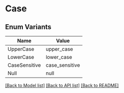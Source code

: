 # Case

## Enum Variants

| Name | Value |
|---- | -----|
| UpperCase | upper_case |
| LowerCase | lower_case |
| CaseSensitive | case_sensitive |
| Null | null |


[[Back to Model list]](../README.md#documentation-for-models) [[Back to API list]](../README.md#documentation-for-api-endpoints) [[Back to README]](../README.md)


